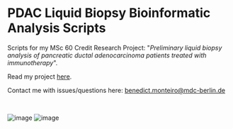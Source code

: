 # PDAC Liquid Biopsy Bioinformatic Analysis Scripts

Scripts for my MSc 60 Credit Research Project: "_Preliminary liquid biopsy analysis of pancreatic ductal adenocarcinoma patients treated with immunotherapy_".

Read my project [here](https://www.dropbox.com/s/leetk8cle13ewvg/BenedictMonteiro_18040_60_Credit_Research_Project_final.pdf?dl=0). 

Contact me with issues/questions here: [benedict.monteiro@mdc-berlin.de](mailto:benedict.monteiro@mdc-berlin.de)

<br>

![image](https://user-images.githubusercontent.com/64800230/128174034-53e49f7a-24c1-489d-98ba-343d623654bb.png) ![image](https://user-images.githubusercontent.com/64800230/128174465-f418487a-12f8-4aa6-b7f7-f988b0d14276.png)

